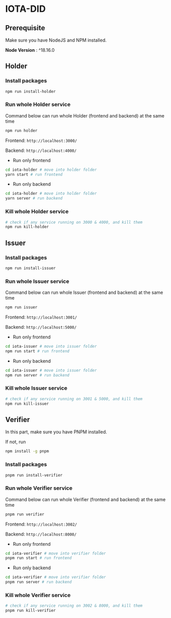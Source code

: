 # IOTA-DID

## Prerequisite
Make sure you have NodeJS and NPM installed.

**Node Version** : ^18.16.0

## Holder
### Install packages
```sh
npm run install-holder
```
### Run whole Holder service
Command below can run whole Holder (frontend and backend) at the same time
```sh
npm run holder
```
Frontend: `http://localhost:3000/`

Backend: `http://localhost:4000/`

- Run only frontend
```sh
cd iota-holder # move into holder folder
yarn start # run frontend
```
- Run only backend
```sh
cd iota-holder # move into holder folder
yarn server # run backend
```
### Kill whole Holder service
```sh
# check if any service running on 3000 & 4000, and kill them
npm run kill-holder
```

## Issuer
### Install packages
```sh
npm run install-issuer
```
### Run whole Issuer service
Command below can run whole Issuer (frontend and backend) at the same time
```sh
npm run issuer
```
Frontend: `http://localhost:3001/`

Backend: `http://localhost:5000/`

- Run only frontend
```sh
cd iota-issuer # move into issuer folder
npm run start # run frontend
```
- Run only backend
```sh
cd iota-issuer # move into issuer folder
npm run server # run backend
```
### Kill whole Issuer service
```sh
# check if any service running on 3001 & 5000, and kill them
npm run kill-issuer
```

## Verifier
In this part, make sure you have PNPM installed. 

If not, run
```sh
npm install -g pnpm
```
### Install packages
```sh
pnpm run install-verifier
```
### Run whole Verifier service
Command below can run whole Verifier (frontend and backend) at the same time
```sh
pnpm run verifier
```
Frontend: `http://localhost:3002/`

Backend: `http://localhost:8000/`

- Run only frontend
```sh
cd iota-verifier # move into verifier folder
pnpm run start # run frontend
```
- Run only backend
```sh
cd iota-verifier # move into verifier folder
pnpm run server # run backend
```
### Kill whole Verifier service
```sh
# check if any service running on 3002 & 8000, and kill them
pnpm run kill-verifier
```
